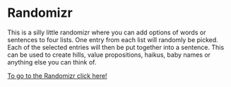 # Randomizr

This is a silly little randomizr where you can add options of words or sentences to four lists.  One entry from each list will randomly be picked.  Each of the selected entries will then be put together into a sentence.  This can be used to create hills, value propositions, haikus, baby names or anything else you can think of.

[To go to the Randomizr click here!](https://shayhall.github.io/randomizr/dist/)

